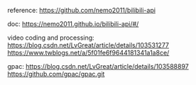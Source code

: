 reference: 
https://github.com/nemo2011/bilibili-api

doc: 
https://nemo2011.github.io/bilibili-api/#/

video coding and processing: 
https://blog.csdn.net/LvGreat/article/details/103531277
https://www.twblogs.net/a/5f01fe6f9644181341a1a8ce/

gpac:
https://blog.csdn.net/LvGreat/article/details/103588897
https://github.com/gpac/gpac.git
